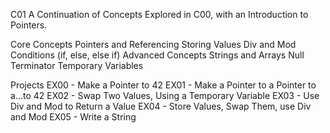 C01
A Continuation of Concepts Explored in C00, with an Introduction to Pointers.

Core Concepts
Pointers and Referencing
Storing Values
Div and Mod
Conditions (if, else, else if)
Advanced Concepts
Strings and Arrays
Null Terminator
Temporary Variables

Projects
EX00 - Make a Pointer to 42
EX01 - Make a Pointer to a Pointer to a...to 42
EX02 - Swap Two Values, Using a Temporary Variable
EX03 - Use Div and Mod to Return a Value
EX04 - Store Values, Swap Them, use Div and Mod
EX05 - Write a String